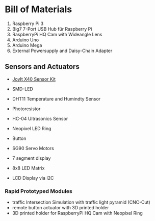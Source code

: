 # Bill of Materials
1. Raspberry Pi 3
2. Big7 7-Port USB Hub für Raspberry Pi
3. RaspberryPi HQ Cam with Wideangle Lens
4. Arduino Uno
5. Arduino Mega
6. External Powersupply and Daisy-Chain Adapter
## Sensors and Actuators
- [JoyIt X40 Sensor Kit](https://sensorkit.joy-it.net/de/)
- SMD-LED
- DHT11 Temperature and Humindty Sensor
- Photoresistor
- HC-04 Ultrasonics Sensor
- Neopixel LED Ring

- Button
- SG90 Servo Motors

- 7 segment display
- 8x8 LED Matrix
- LCD Display via I2C

### Rapid Prototyped Modules
- traffic Intersection Simulation with traffic light pyramid (CNC-Cut)
- remote button actuator with 3D printed holder
- 3D printed holder for RaspberryPi HQ Cam with Neopixel Ring
